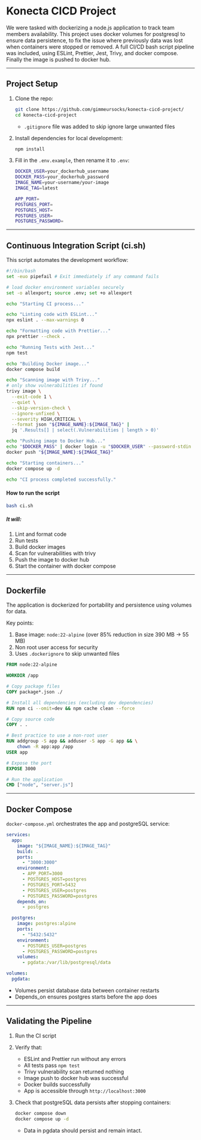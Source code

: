 # Konecta CICD Project

We were tasked with dockerizing a node.js application to track team members availability. This project uses docker volumes for postgresql to ensure data persistence, to fix the issue where previously data was lost when containers were stopped or removed. A full CI/CD bash script pipeline was included, using ESLint, Prettier, Jest, Trivy, and docker compose. Finally the image is pushed to docker hub.

---

## Project Setup

1. Clone the repo:

   ```bash
   git clone https://github.com/gimmeursocks/konecta-cicd-project/
   cd konecta-cicd-project
   ```

   - `.gitignore` file was added to skip ignore large unwanted files

2. Install dependencies for local development:

   ```bash
   npm install
   ```

3. Fill in the `.env.example`, then rename it to `.env`:

   ```bash
   DOCKER_USER=your_dockerhub_username
   DOCKER_PASS=your_dockerhub_password
   IMAGE_NAME=your-username/your-image
   IMAGE_TAG=latest
   
   APP_PORT=
   POSTGRES_PORT=
   POSTGRES_HOST=
   POSTGRES_USER=
   POSTGRES_PASSWORD=
   ```

---

## Continuous Integration Script (ci.sh)

This script automates the development workflow:

```bash
#!/bin/bash
set -euo pipefail # Exit immediately if any command fails

# load docker environment variables securely
set -o allexport; source .env; set +o allexport

echo "Starting CI process..."

echo "Linting code with ESLint..."
npx eslint . --max-warnings 0

echo "Formatting code with Prettier..."
npx prettier --check .

echo "Running Tests with Jest..."
npm test

echo "Building Docker image..."
docker compose build

echo "Scanning image with Trivy..."
# only show vulnerabilities if found
trivy image \
  --exit-code 1 \
  --quiet \
  --skip-version-check \
  --ignore-unfixed \
  --severity HIGH,CRITICAL \
  --format json "${IMAGE_NAME}:${IMAGE_TAG}" |
  jq '.Results[] | select(.Vulnerabilities | length > 0)'

echo "Pushing image to Docker Hub..."
echo "$DOCKER_PASS" | docker login -u "$DOCKER_USER" --password-stdin
docker push "${IMAGE_NAME}:${IMAGE_TAG}"

echo "Starting containers..."
docker compose up -d

echo "CI process completed successfully."
```

#### How to run the script

```bash
bash ci.sh
```

##### It will:

1. Lint and format code
2. Run tests
3. Build docker images
4. Scan for vulnerabilities with trivy
5. Push the image to docker hub
6. Start the container with docker compose

---

## Dockerfile

The application is dockerized for portability and persistence using volumes for data.

Key points:

1. Base image: `node:22-alpine` (over 85% reduction in size 390 MB -> 55 MB)
2. Non root user access for security
3. Uses `.dockerignore` to skip unwanted files

```dockerfile
FROM node:22-alpine

WORKDIR /app

# Copy package files
COPY package*.json ./

# Install all dependencies (excluding dev dependencies)
RUN npm ci --omit=dev && npm cache clean --force

# Copy source code
COPY . .

# Best practice to use a non-root user
RUN addgroup -S app && adduser -S app -G app && \
    chown -R app:app /app
USER app

# Expose the port
EXPOSE 3000

# Run the application
CMD ["node", "server.js"]
```

---

## Docker Compose

`docker-compose.yml` orchestrates the app and postgreSQL service:

```yaml
services:
  app:
    image: "${IMAGE_NAME}:${IMAGE_TAG}"
    build: .
    ports:
      - "3000:3000"
    environment:
      - APP_PORT=3000
      - POSTGRES_HOST=postgres
      - POSTGRES_PORT=5432
      - POSTGRES_USER=postgres
      - POSTGRES_PASSWORD=postgres
    depends_on:
      - postgres

  postgres:
    image: postgres:alpine
    ports:
      - "5432:5432"
    environment:
      - POSTGRES_USER=postgres
      - POSTGRES_PASSWORD=postgres
    volumes:
      - pgdata:/var/lib/postgresql/data

volumes:
  pgdata:
```

- Volumes persist database data between container restarts
- Depends_on ensures postgres starts before the app does

---

## Validating the Pipeline

1. Run the CI script

2. Verify that:
   - ESLint and Prettier run without any errors
   - All tests pass `npm test`
   - Trivy vulnerability scan returned nothing
   - Image push to docker hub was successful
   - Docker builds successfully
   - App is accessible through `http://localhost:3000`
   
3. Check that postgreSQL data persists after stopping containers:

   ```bash
   docker compose down
   docker compose up -d
   ```

   - Data in pgdata should persist and remain intact.
